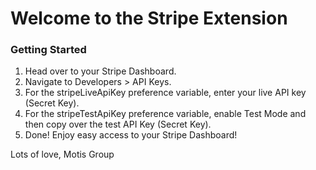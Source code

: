 # Welcome to the Stripe Extension
### Getting Started

1. Head over to your Stripe Dashboard.
2. Navigate to Developers > API Keys.
3. For the stripeLiveApiKey preference variable, enter your live API key (Secret Key).
4. For the stripeTestApiKey preference variable, enable Test Mode and then copy over the test API Key (Secret Key).
5. Done! Enjoy easy access to your Stripe Dashboard!

Lots of love, Motis Group